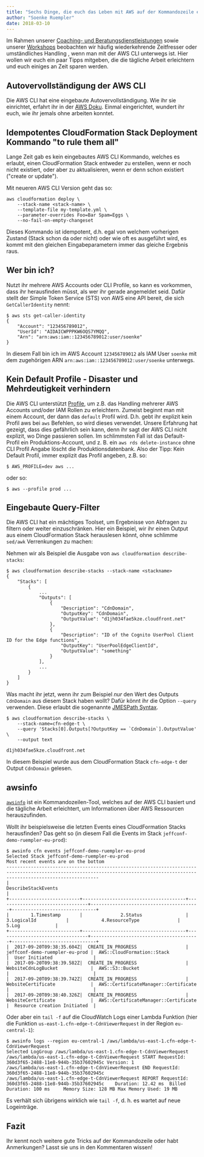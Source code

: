 ```yaml
---
title: "Sechs Dinge, die euch das Leben mit AWS auf der Kommandozeile erleichtern"
author: "Soenke Ruempler"
date: 2018-03-10
---
```


Im Rahmen unserer [Coaching- und Beratungsdienstleistungen](/unser-angebot/) sowie unserer [Workshops](/serverless/) beobachten wir häufig wiederkehrende Zeitfresser oder umständliches Handling , wenn man mit der AWS CLI unterwegs ist. Hier wollen wir euch ein paar Tipps mitgeben, die die tägliche Arbeit erleichtern und euch einiges an Zeit sparen werden.

## Autovervollständigung der AWS CLI

Die AWS CLI hat eine eingebaute Autovervollständigung. Wie ihr sie einrichtet, erfahrt ihr in der [AWS Doku](https://docs.aws.amazon.com/cli/latest/userguide/cli-command-completion.html). Einmal eingerichtet, wundert ihr euch, wie ihr jemals ohne arbeiten konntet. 

## Idempotentes CloudFormation Stack Deployment Kommando "to rule them all"

Lange Zeit gab es kein eingebautes AWS CLI Kommando, welches es erlaubt, einen CloudFormation Stack entweder zu erstellen, wenn er noch nicht existiert, oder aber zu aktualisieren, wenn er denn schon existiert ("create or update").

Mit neueren AWS CLI Version geht das so:

```
aws cloudformation deploy \ 
    --stack-name <stack-name> \ 
    --template-file my-template.yml \
    --parameter-overrides Foo=Bar Spam=Eggs \
    --no-fail-on-empty-changeset 
```

Dieses Kommando ist idempotent, d.h. egal von welchem vorherigen Zustand (Stack schon da oder nicht) oder wie oft es ausgeführt wird, es kommt mit den gleichen Eingabeparametern immer das gleiche Ergebnis raus.

## Wer bin ich?

Nutzt ihr mehrere AWS Accounts oder CLI Profile, so kann es vorkommen, dass ihr herausfinden müsst, als wer ihr gerade angemeldet seid. Dafür stellt der Simple Token Service (STS) von AWS eine API bereit, die sich `GetCallerIdentity` nennt:

```
$ aws sts get-caller-identity
{
    "Account": "123456789012", 
    "UserId": "AIDAICWPPPKW6OQS7YMQQ", 
    "Arn": "arn:aws:iam::123456789012:user/soenke"
}
```
In diesem Fall bin ich im AWS Account `123456789012` als IAM User `soenke` mit dem zugehörigen ARN `arn:aws:iam::123456789012:user/soenke` unterwegs.

## Kein Default Profile - Disaster und Mehrdeutigkeit verhindern

Die AWS CLI unterstützt [Profile](https://docs.aws.amazon.com/cli/latest/userguide/cli-multiple-profiles.html), um z.B. das Handling mehrerer AWS Accounts und/oder IAM Rollen zu erleichtern. Zumeist beginnt man mit einem Account, der dann das `default` Profil wird. D.h. gebt ihr explizit kein Profil aws bei `aws` Befehlen, so wird dieses verwendet. Unsere Erfahrung hat gezeigt, dass dies gefährlich sein kann, denn ihr sagt der AWS CLI nicht explizit, wo Dinge passieren sollen. Im schlimmsten Fall ist das Default-Profil ein Produktions-Account, und z. B. ein `aws rds delete-instance` ohne CLI Profil Angabe löscht die Produktionsdatenbank. Also der Tipp: Kein Default Profil, immer explizit das Profil angeben, z.B. so:

```
$ AWS_PROFILE=dev aws ...
```

oder so:

```
$ aws --profile prod ...
```

## Eingebaute Query-Filter 

Die AWS CLI hat ein mächtiges Toolset, um Ergebnisse von Abfragen zu filtern oder weiter einzuschränken.
Hier ein Beispiel, wir ihr einen Output aus einem CloudFormation Stack herauslesen könnt, ohne schlimme `sed/awk` Verrenkungen zu machen:

Nehmen wir als Beispiel die Ausgabe von `aws cloudformation describe-stacks`:

```
$ aws cloudformation describe-stacks --stack-name <stackname>
{
    "Stacks": [
        {
            ...
            "Outputs": [
                {
                    "Description": "CdnDomain", 
                    "OutputKey": "CdnDomain", 
                    "OutputValue": "d1jh034fae5kze.cloudfront.net"
                }, 
                {
                    "Description": "ID of the Cognito UserPool Client ID for the Edge functions", 
                    "OutputKey": "UserPoolEdgeClientId", 
                    "OutputValue": "something"
                }
            ], 
            ...
        }
    ]
}
```

Was macht ihr jetzt, wenn ihr zum Beispiel *nur* den Wert des Outputs `CdnDomain` aus diesem Stack haben wollt? Dafür könnt ihr die Option `--query` verwenden. Diese erlaubt die sogenannte [JMESPath Syntax](http://jmespath.org/).

```
$ aws cloudformation describe-stacks \ 
    --stack-name=cfn-edge-t \
    --query 'Stacks[0].Outputs[?OutputKey == `CdnDomain`].OutputValue' \
    --output text

d1jh034fae5kze.cloudfront.net
```

In diesem Beispiel wurde aus dem CloudFormation Stack `cfn-edge-t` der Output `CdnDomain` gelesen.

## awsinfo

[`awsinfo`](https://github.com/flomotlik/awsinfo) ist ein Kommandozeilen-Tool, welches auf der AWS CLI basiert und die tägliche Arbeit erleichtert, um Informationen über AWS Ressourcen herauszufinden. 

Wollt ihr beispielsweise die letzten Events eines CloudFormation Stacks herausfinden? Das geht so (in diesem Fall die Events im Stack `jeffconf-demo-ruempler-eu-prod`):

```
$ awsinfo cfn events jeffconf-demo-ruempler-eu-prod
Selected Stack jeffconf-demo-ruempler-eu-prod
Most recent events are on the bottom
------------------------------------------------------------------------------------------------------------------------------------------------------------------------------
|                                                                             DescribeStackEvents                                                                            |
+--------------------------+--------------------------------------+---------------------------------+----------------------------------------+-------------------------------+
|        1.Timestamp       |              2.Status                |           3.LogicalId           |            4.ResourceType              |             5.Log             |
+--------------------------+--------------------------------------+---------------------------------+----------------------------------------+-------------------------------+
|  2017-09-20T09:38:35.604Z|  CREATE_IN_PROGRESS                  |  jeffconf-demo-ruempler-eu-prod |  AWS::CloudFormation::Stack            |  User Initiated               |
|  2017-09-20T09:38:39.582Z|  CREATE_IN_PROGRESS                  |  WebsiteCdnLogBucket            |  AWS::S3::Bucket                       |                               |
|  2017-09-20T09:38:39.742Z|  CREATE_IN_PROGRESS                  |  WebsiteCertificate             |  AWS::CertificateManager::Certificate  |                               |
|  2017-09-20T09:38:40.326Z|  CREATE_IN_PROGRESS                  |  WebsiteCertificate             |  AWS::CertificateManager::Certificate  |  Resource creation Initiated  |
```

Oder aber ein `tail -f` auf die CloudWatch Logs einer Lambda Funktion (hier die Funktion `us-east-1.cfn-edge-t-CdnViewerRequest` in der Region `eu-central-1`):

```
$ awsinfo logs --region eu-central-1 /aws/lambda/us-east-1.cfn-edge-t-CdnViewerRequest
Selected LogGroup /aws/lambda/us-east-1.cfn-edge-t-CdnViewerRequest
/aws/lambda/us-east-1.cfn-edge-t-CdnViewerRequest START RequestId: 360d3f65-2488-11e8-944b-35b37602945c Version: 1
/aws/lambda/us-east-1.cfn-edge-t-CdnViewerRequest END RequestId: 360d3f65-2488-11e8-944b-35b37602945c
/aws/lambda/us-east-1.cfn-edge-t-CdnViewerRequest REPORT RequestId: 360d3f65-2488-11e8-944b-35b37602945c	Duration: 12.42 ms	Billed Duration: 100 ms 	Memory Size: 128 MB	Max Memory Used: 19 MB	
```
Es verhält sich übrigens wirklich wie `tail -f`, d. h. es wartet auf neue Logeinträge.

## Fazit

Ihr kennt noch weitere gute Tricks auf der Kommandozeile oder habt Anmerkungen? Lasst sie uns in den Kommentaren wissen!
